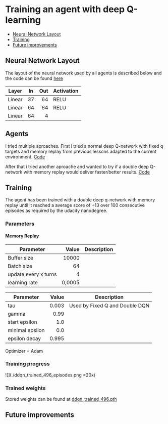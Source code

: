 # Training an agent with deep Q-learning

* [Neural Network Layout](#layout)
* [Training](#training)
* [Future improvements](#future_improvements)

<a name="layout"></a>
## Neural Network Layout

The layout of the neural network used by all agents is described below and the code can be found [here](./model.py)

| Layer  | In | Out | Activation |
|--------|----|----:|------------|
| Linear | 37 | 64  | RELU       |
| Linear | 64 | 64  | RELU       |
| Linear | 64 |  4  | &nbsp;     |

## Agents
I tried multiple aproaches. First i tried a normal deep Q-network with fixed q targets and memory replay from previous lessons adapted to the current environment. [Code](./dqn_agent.py)

After that i tried another aproache and wanted to try if a double deep Q-network with memory replay would deliver faster/better results. [Code](./ddqn_agent.py)

<a name="training"></a>
## Training

The agent has been trained with a double deep q-network with memory replay until it reached a average score of +13 over 100 consecutive episodes as required by the udacity nanodegree.

### Parameters
#### Memory Replay
| Parameter | Value | Description |
|-----------|-------:|---|
| Buffer size | 10000 |
| Batch size | 64 |
| update every x turns | 4 |
| learning rate | 0,0005 |

| Parameter | Value | Description |
|-----------|-------:| ---|
| tau | 0.003 | Used by Fixed Q and Double DQN
| gamma | 0.99 |
| start epsilon | 1.0 |
| minimal epsilon | 0.0 |
| epsilon decay | 0.995 |

Optimizer = Adam

### Training progress
![](./ddqn_trained_496_episodes.png =20x)

### Trained weights
Stored weights can be found at [ddqn_trained_496.pth](ddqn_trained_496.pth)

<a name="future_improvements"></a>
## Future improvements


